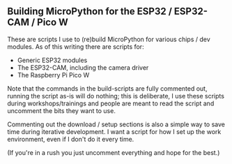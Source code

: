 ## Building MicroPython for the ESP32 / ESP32-CAM / Pico W

These are scripts I use to (re)build MicroPython for various chips / dev
modules. As of this writing there are scripts for:

   * Generic ESP32 modules
   * The ESP32-CAM, including the camera driver
   * The Raspberry Pi Pico W 

Note that the commands in the build-scripts are fully commented out,
running the script as-is will do nothing; this is deliberate, I use
these scripts during workshops/trainings and people are meant to read
the script and uncomment the bits they want to use.

Commenting out the download / setup sections is also a simple way to
save time during iterative development. I want a script for how I set
up the work environment, even if I don't do it every time.

(If you're in a rush you just uncomment everything and hope for the
best.)
